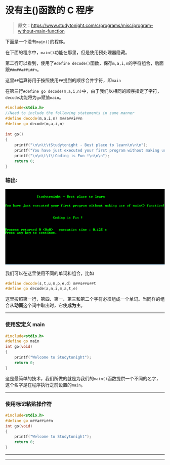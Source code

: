 # 没有主()函数的 C 程序

> 原文：<https://www.studytonight.com/c/programs/misc/program-without-main-function>

下面是一个没有`main()`的程序。

在下面的程序中，`main()`功能在那里，但是使用预处理器隐藏。

第二行可以看到，使用了`#define decode()`函数，保存`m,a,i,n`的字符组合，后面跟`##m##a##i##n`。

这里`##`运算符用于按照使用`##`提到的顺序合并字符，即`main`

在第三行`#define go decode(m,a,i,n)`中，由于我们以相同的顺序指定了字符，`decode`功能将为`go`赋值`main`。

```cpp
#include<stdio.h>
//Need to include the following statements in same manner
#define decode(m,a,i,n) m##a##i##n
#define go decode(m,a,i,n)

int go()
{
    printf("\n\n\t\tStudytonight - Best place to learn\n\n\n");
    printf("You have just executed your first program without making use of main() function!\n");
    printf("\n\n\t\t\tCoding is Fun !\n\n\n");
    return 0;
}
```

### 输出:

![Program without main() function](img/68cea073daba2ebf2b55425fe4eb0c5b.png)

我们可以在这里使用不同的单词和组合，比如

```cpp
#define decode(s,t,u,m,p,e,d) m##s##u##t
#define go decode(a,n,i,m,a,t,e)
```

这里按照第一行，第四、第一、第三和第二个字符必须组成一个单词。当同样的组合从**动画**这个词中取出时，它使**成为主**。

* * *

### 使用宏定义 main

```cpp
#include<stdio.h>
#define go main
int go(void)
{
    printf("Welcome to Studytonight");
    return 0;
}
```

这是最简单的技术，我们所做的就是为我们的`main()`函数提供一个不同的名字，这个名字是在程序执行之前设置的`main`。

* * *

### 使用标记粘贴操作符

```cpp
#include<stdio.h>
#define go m##a##i##n
int go(void)
{
    printf("Welcome to Studytonight");
    return 0;
}
```

* * *

* * *